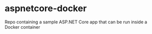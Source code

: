# aspnetcore-docker
Repo containing a sample ASP.NET Core app that can be run inside a Docker container
